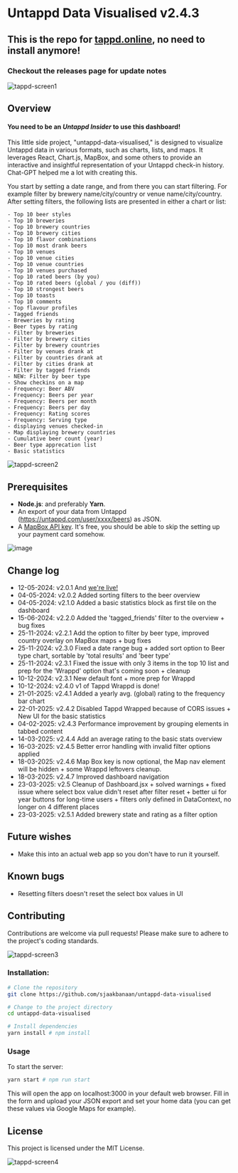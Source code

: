# Untappd Data Visualised v2.4.3

## This is the repo for [tappd.online](https:///tappd.online), no need to install anymore!


### Checkout the releases page for update notes

![tappd-screen1](https://github.com/user-attachments/assets/953f9cee-e01f-4e5d-a980-437dfd976562)

## Overview
#### You need to be an _Untappd Insider_ to use this dashboard!

This little side project, "untappd-data-visualised," is designed to visualize Untappd data in various formats, such as charts, lists, and maps. It leverages React, Chart.js, MapBox, and some others to provide an interactive and insightful representation of your Untappd check-in history. Chat-GPT helped me a lot with creating this.

You start by setting a date range, and from there you can start filtering. For example filter by brewery name/city/country or venue name/city/country.
After setting filters, the following lists are presented in either a chart or list:
```
- Top 10 beer styles
- Top 10 breweries
- Top 10 brewery countries
- Top 10 brewery cities
- Top 10 flavor combinations
- Top 10 most drank beers
- Top 10 venues
- Top 10 venue cities
- Top 10 venue countries
- Top 10 venues purchased
- Top 10 rated beers (by you)
- Top 10 rated beers (global / you (diff))
- Top 10 strongest beers
- Top 10 toasts
- Top 10 comments
- Top flavour profiles
- Tagged friends
- Breweries by rating
- Beer types by rating
- Filter by breweries
- Filter by brewery cities
- Filter by brewery countries
- Filter by venues drank at
- Filter by countries drank at
- Filter by cities drank at
- Filter by tagged friends
- NEW: Filter by beer type
- Show checkins on a map
- Frequency: Beer ABV
- Frequency: Beers per year
- Frequency: Beers per month
- Frequency: Beers per day
- Frequency: Rating scores
- Frequency: Serving type
- displaying venues checked-in
- Map displaying brewery countries
- Cumulative beer count (year)
- Beer type apprecation list
- Basic statistics

```

![tappd-screen2](https://github.com/user-attachments/assets/872afc24-c338-4451-b7c1-6cd486167b44)

## Prerequisites

- **Node.js**: and preferably **Yarn**.
- An export of your data from Untappd (https://untappd.com/user/xxxx/beers) as JSON.
- A [MapBox API key](https://account.mapbox.com/). It's free, you should be able to skip the setting up your payment card somehow.


![image](https://github.com/sjaakbanaan/untappd-data-visualised/assets/2773301/33e336c0-8539-4988-9388-1699bf1d3aea)

## Change log

- 12-05-2024: v2.0.1 And [we're live!](https://tappd.online)
- 04-05-2024: v2.0.2 Added sorting filters to the beer overview
- 04-05-2024: v2.1.0 Added a basic statistics block as first tile on the dashboard
- 15-06-2024: v2.2.0 Added the 'tagged_friends' filter to the overview + bug fixes
- 25-11-2024: v2.2.1 Add the option to filter by beer type, improved country overlay on MapBox maps + bug fixes
- 25-11-2024: v2.3.0 Fixed a date range bug + added sort option to Beer type chart, sortable by 'total results' and 'beer type'
- 25-11-2024: v2.3.1 Fixed the issue with only 3 items in the top 10 list and prep for the 'Wrappd' option that's coming soon +  cleanup
- 10-12-2024: v2.3.1 New default font + more prep for Wrappd
- 10-12-2024: v2.4.0 v1 of Tappd Wrappd is done!
- 21-01-2025: v2.4.1 Added a yearly avg. (global) rating to the frequency bar chart
- 22-01-2025: v2.4.2 Disabled Tappd Wrapped because of CORS issues + New UI for the basic statistics
- 04-02-2025: v2.4.3 Performance improvement by grouping elements in tabbed content
- 14-03-2025: v2.4.4 Add an average rating to the basic stats overview
- 16-03-2025: v2.4.5 Better error handling with invalid filter options applied
- 18-03-2025: v2.4.6 Map Box key is now optional, the Map nav element will be hidden + some Wrappd leftovers cleanup.
- 18-03-2025: v2.4.7 Improved dashboard navigation
- 23-03-2025: v2.5 Cleanup of Dashboard.jsx + solved warnings + fixed issue where select box value didn't reset after filter reset + better ui for year buttons for long-time users + filters only defined in DataContext, no longer on 4 different places
- 23-03-2025: v2.5.1 Added brewery state and rating as a filter option

## Future wishes

- Make this into an actual web app so you don't have to run it yourself.

## Known bugs

- Resetting filters doesn't reset the select box values in UI

## Contributing

Contributions are welcome via pull requests! Please make sure to adhere to the project's coding standards.

![tappd-screen3](https://github.com/user-attachments/assets/fc77d54a-751a-4e8d-82ed-b746b8938c25)

### Installation:

```bash
# Clone the repository
git clone https://github.com/sjaakbanaan/untappd-data-visualised

# Change to the project directory
cd untappd-data-visualised

# Install dependencies
yarn install # npm install
```

### Usage

To start the server:

```bash
yarn start # npm run start
```

This will open the app on localhost:3000 in your default web browser. Fill in the form and upload your JSON export and set your home data (you can get these values via Google Maps for example).

## License

This project is licensed under the MIT License.

![tappd-screen4](https://github.com/user-attachments/assets/eeff54d0-c849-4916-9fe7-60bc3ad2b103)

